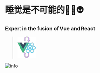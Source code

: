 # 睡觉是不可能的🥷🐼👽
### Expert in the fusion of Vue and React
> <img width=60 src="https://raw.githubusercontent.com/devilwjp/VueReact/master/vuereact-combined.png"/>  


![info](https://github-readme-stats.vercel.app/api?username=devilwjp&count_private=true&show_icons=true&theme=cobalt&&hide=prs&show_owner=true)
